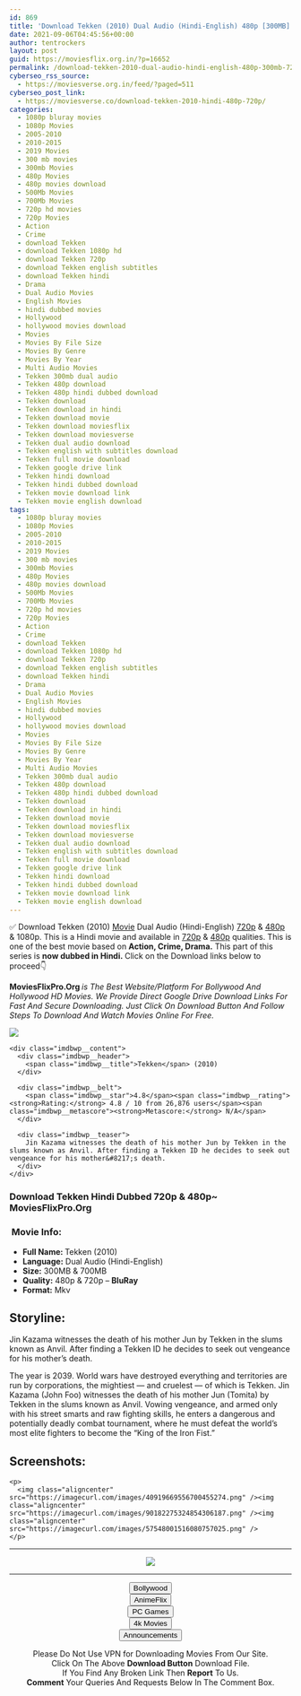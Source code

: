 ```yaml
---
id: 869
title: 'Download Tekken (2010) Dual Audio (Hindi-English) 480p [300MB] || 720p [700MB]'
date: 2021-09-06T04:45:56+00:00
author: tentrockers
layout: post
guid: https://moviesflix.org.in/?p=16652
permalink: /download-tekken-2010-dual-audio-hindi-english-480p-300mb-720p-700mb/
cyberseo_rss_source:
  - https://moviesverse.org.in/feed/?paged=511
cyberseo_post_link:
  - https://moviesverse.co/download-tekken-2010-hindi-480p-720p/
categories:
  - 1080p bluray movies
  - 1080p Movies
  - 2005-2010
  - 2010-2015
  - 2019 Movies
  - 300 mb movies
  - 300mb Movies
  - 480p Movies
  - 480p movies download
  - 500Mb Movies
  - 700Mb Movies
  - 720p hd movies
  - 720p Movies
  - Action
  - Crime
  - download Tekken
  - download Tekken 1080p hd
  - download Tekken 720p
  - download Tekken english subtitles
  - download Tekken hindi
  - Drama
  - Dual Audio Movies
  - English Movies
  - hindi dubbed movies
  - Hollywood
  - hollywood movies download
  - Movies
  - Movies By File Size
  - Movies By Genre
  - Movies By Year
  - Multi Audio Movies
  - Tekken 300mb dual audio
  - Tekken 480p download
  - Tekken 480p hindi dubbed download
  - Tekken download
  - Tekken download in hindi
  - Tekken download movie
  - Tekken download moviesflix
  - Tekken download moviesverse
  - Tekken dual audio download
  - Tekken english with subtitles download
  - Tekken full movie download
  - Tekken google drive link
  - Tekken hindi download
  - Tekken hindi dubbed download
  - Tekken movie download link
  - Tekken movie english download
tags:
  - 1080p bluray movies
  - 1080p Movies
  - 2005-2010
  - 2010-2015
  - 2019 Movies
  - 300 mb movies
  - 300mb Movies
  - 480p Movies
  - 480p movies download
  - 500Mb Movies
  - 700Mb Movies
  - 720p hd movies
  - 720p Movies
  - Action
  - Crime
  - download Tekken
  - download Tekken 1080p hd
  - download Tekken 720p
  - download Tekken english subtitles
  - download Tekken hindi
  - Drama
  - Dual Audio Movies
  - English Movies
  - hindi dubbed movies
  - Hollywood
  - hollywood movies download
  - Movies
  - Movies By File Size
  - Movies By Genre
  - Movies By Year
  - Multi Audio Movies
  - Tekken 300mb dual audio
  - Tekken 480p download
  - Tekken 480p hindi dubbed download
  - Tekken download
  - Tekken download in hindi
  - Tekken download movie
  - Tekken download moviesflix
  - Tekken download moviesverse
  - Tekken dual audio download
  - Tekken english with subtitles download
  - Tekken full movie download
  - Tekken google drive link
  - Tekken hindi download
  - Tekken hindi dubbed download
  - Tekken movie download link
  - Tekken movie english download
---
```

<div class="thecontent clearfix">
  <p>
    ✅ Download Tekken (2010) <a href="https://moviesverse.co/category/movies/" data-wpel-link="internal">Movie</a> Dual Audio (Hindi-English) <a href="https://moviesverse.co/720p-movies/" data-wpel-link="internal">720p</a>&nbsp;&&nbsp;<a href="https://moviesverse.co/480p-movies/" data-wpel-link="internal">480p</a> & 1080p. This is a Hindi movie and available in <a href="https://moviesverse.co/720p-movies/" data-wpel-link="internal">720p</a>&nbsp;&&nbsp;<a href="https://moviesverse.co/480p-movies/" data-wpel-link="internal">480p</a> qualities. This is one of the best movie based on <strong>Action, Crime, Drama.</strong>&nbsp;This part of this series is <strong>now dubbed in <span>Hindi.&nbsp;</span></strong><span>Click on the Download links below to proceed👇</span>
  </p>
  
  <p>
    <strong><span>MoviesFlixPro.Org&nbsp;</span></strong><em>is The Best Website/Platform For Bollywood And Hollywood HD Movies. We Provide Direct Google Drive Download Links For Fast And Secure Downloading. Just Click On Download Button And Follow Steps To&nbsp;Download And Watch Movies Online For Free.</em>
  </p>
  
  <div class="imdbwp imdbwp--movie dark">
    <div class="imdbwp__thumb">
      <a class="imdbwp__link" target="_blank" title="Tekken" href="https://www.imdb.com/title/tt0411951/" rel="nofollow external noopener noreferrer" data-wpel-link="external"><img class="imdbwp__img" src="https://m.media-amazon.com/images/M/MV5BMjE1ODM3MTI5MF5BMl5BanBnXkFtZTcwNjc3MDcxNQ@@._V1_SX300.jpg" /></a>
    </div>
    
    <div class="imdbwp__content">
      <div class="imdbwp__header">
        <span class="imdbwp__title">Tekken</span> (2010)
      </div>
      
      <div class="imdbwp__belt">
        <span class="imdbwp__star">4.8</span><span class="imdbwp__rating"><strong>Rating:</strong> 4.8 / 10 from 26,876 users</span><span class="imdbwp__metascore"><strong>Metascore:</strong> N/A</span>
      </div>
      
      <div class="imdbwp__teaser">
        Jin Kazama witnesses the death of his mother Jun by Tekken in the slums known as Anvil. After finding a Tekken ID he decides to seek out vengeance for his mother&#8217;s death.
      </div>
    </div>
  </div>
  
  <h3>
    <span>Download Tekken Hindi Dubbed 720p & 480p~ MoviesFlixPro.Org</span>
  </h3>
  
  <h3>
    <span>&nbsp;Movie Info:&nbsp;</span>
  </h3>
  
  <ul>
    <li>
      <strong>Full Name: </strong>Tekken (2010)
    </li>
    <li>
      <strong>Language:</strong> Dual Audio (Hindi-English)
    </li>
    <li>
      <strong>Size:</strong> 300MB & 700MB
    </li>
    <li>
      <strong>Quality:</strong> 480p & 720p – <span><strong>BluRay</strong></span>
    </li>
    <li>
      <strong>Format:</strong>&nbsp;Mkv
    </li>
  </ul>
  
  <h2>
    <span>Storyline:</span>
  </h2>
  
  <p>
    Jin Kazama witnesses the death of his mother Jun by Tekken in the slums known as Anvil. After finding a Tekken ID he decides to seek out vengeance for his mother’s death.
  </p>
  
  <div>
    The year is 2039. World wars have destroyed everything and territories are run by corporations, the mightiest — and cruelest — of which is Tekken. Jin Kazama (John Foo) witnesses the death of his mother Jun (Tomita) by Tekken in the slums known as Anvil. Vowing vengeance, and armed only with his street smarts and raw fighting skills, he enters a dangerous and potentially deadly combat tournament, where he must defeat the world’s most elite fighters to become the “King of the Iron Fist.”
  </div>
  
  <div class="summary_text">
    <h2>
      <span>Screenshots:</span>
    </h2>
    
    <p>
      <img class="aligncenter" src="https://imagecurl.com/images/40919669556700455274.png" /><img class="aligncenter" src="https://imagecurl.com/images/90182275324854306187.png" /><img class="aligncenter" src="https://imagecurl.com/images/57548001516080757025.png" />
    </p>
  </div>
</div>

<center>
  </p> 
  
  <hr />
  
  <p>
    <a href="http://gdrivepro.xyz/join.php" data-wpel-link="external" target="_blank" rel="nofollow external noopener noreferrer"><img src="https://i.imgur.com/FhMdWdW.png" /></a>
  </p>
  
  <hr />
  
  <p>
    <a href="https://dogemovies.xyz" target="_blank" data-wpel-link="external" rel="nofollow external noopener noreferrer"><button class="button button5">Bollywood</button></a><br /> <a href="https://animeflix.in" target="_blank" data-wpel-link="external" rel="nofollow external noopener noreferrer"><button class="button button5">AnimeFlix</button></a><br /> <a href="https://gamesflix.net/" target="_blank" data-wpel-link="external" rel="nofollow external noopener noreferrer"><button class="button button5">PC Games</button></a><br /> <a href="https://uhdmovies.in" target="_blank" data-wpel-link="external" rel="nofollow external noopener noreferrer"><button class="button button5">4k Movies</button></a><br /> <a href="https://moviesverse.co/announcements/" target="_blank" data-wpel-link="internal" rel="noopener"><button class="button button5">Announcements</button></a>
  </p>
  
  <div class="alert alert-danger">
    Please Do Not Use VPN for Downloading Movies From Our Site.
  </div>
  
  <div class="alert alert-success">
    Click On The Above <strong>Download Button</strong> Download File.
  </div>
  
  <div class="alert alert-warning">
    If You Find Any Broken Link Then <strong>Report</strong> To Us.
  </div>
  
  <div class="alert alert-info">
    <strong>Comment</strong> Your Queries And Requests Below In The Comment Box.
  </div>
  
  <p>
    </center>
  </p>
